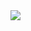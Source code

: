 <img src="https://github-readme-stats.vercel.app/api?username=y00rb&show_icons=true&theme=tokyonight&count_private=true" />
